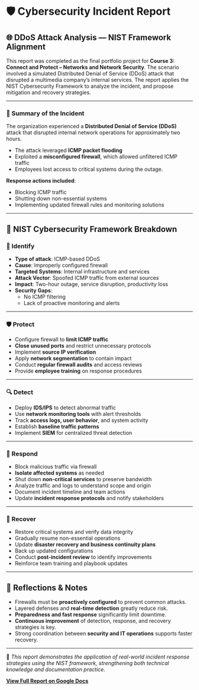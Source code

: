 # 🛡️ Cybersecurity Incident Report  

## 🌐 DDoS Attack Analysis — NIST Framework Alignment

This report was completed as the final portfolio project for **Course 3: Connect and Protect – Networks and Network Security**. The scenario involved a simulated Distributed Denial of Service (DDoS) attack that disrupted a multimedia company’s internal services. The report applies the NIST Cybersecurity Framework to analyze the incident, and propose mitigation and recovery strategies.

---

### 📝 Summary of the Incident

The organization experienced a **Distributed Denial of Service (DDoS)** attack that disrupted internal network operations for approximately two hours.

- The attack leveraged **ICMP packet flooding**
- Exploited a **misconfigured firewall**, which allowed unfiltered ICMP traffic
- Employees lost access to critical systems during the outage.

**Response actions included**:

- Blocking ICMP traffic
- Shutting down non-essential systems
- Implementing updated firewall rules and monitoring solutions

---

## 🔎 NIST Cybersecurity Framework Breakdown

### 🧩 Identify

- **Type of attack**: ICMP-based DDoS  
- **Cause**: Improperly configured firewall  
- **Targeted Systems**: Internal infrastructure and services  
- **Attack Vector**: Spoofed ICMP traffic from external sources  
- **Impact**: Two-hour outage, service disruption, productivity loss  
- **Security Gaps**:
  - No ICMP filtering  
  - Lack of proactive monitoring and alerts  

---

### 🛡️ Protect

- Configure firewall to **limit ICMP traffic**  
- **Close unused ports** and restrict unnecessary protocols  
- Implement **source IP verification**  
- Apply **network segmentation** to contain impact  
- Conduct **regular firewall audits** and access reviews  
- Provide **employee training** on response procedures  

---

### 🔍 Detect

- Deploy **IDS/IPS** to detect abnormal traffic  
- Use **network monitoring tools** with alert thresholds  
- Track **access logs, user behavior**, and system activity  
- Establish **baseline traffic patterns**  
- Implement **SIEM** for centralized threat detection  

---

### 🚨 Respond

- Block malicious traffic via firewall  
- **Isolate affected systems** as needed  
- Shut down **non-critical services** to preserve bandwidth  
- Analyze traffic and logs to understand scope and origin  
- Document incident timeline and team actions  
- Update **incident response protocols** and notify stakeholders  

---

### 🔧 Recover

- Restore critical systems and verify data integrity  
- Gradually resume non-essential operations  
- Update **disaster recovery and business continuity plans**  
- Back up updated configurations  
- Conduct **post-incident review** to identify improvements  
- Reinforce team training and playbook updates  

---

## 🧠 Reflections & Notes

- Firewalls must be **proactively configured** to prevent common attacks.  
- Layered defenses and **real-time detection** greatly reduce risk.  
- **Preparedness and fast response** significantly limit downtime.  
- **Continuous improvement** of detection, response, and recovery strategies is key.  
- Strong coordination between **security and IT operations** supports faster recovery.

---

📄 *This report demonstrates the application of real-world incident response strategies using the NIST framework, strengthening both technical knowledge and documentation practice.*

**[View Full Report on Google Docs](https://docs.google.com/document/d/1nxo3iBAMNsniyCoAEQBvQIvvd_1dIdjfdOQrRoPz0io/edit?usp=sharing)**
